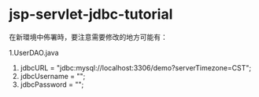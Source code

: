 # jsp-servlet-jdbc-tutorial

在新環境中佈署時，要注意需要修改的地方可能有：

1.UserDAO.java
  1) jdbcURL = "jdbc:mysql://localhost:3306/demo?serverTimezone=CST";
  2) jdbcUsername = "<Your database username or root name>";
  3) jdbcPassword = "<Your database username password or root password>";
